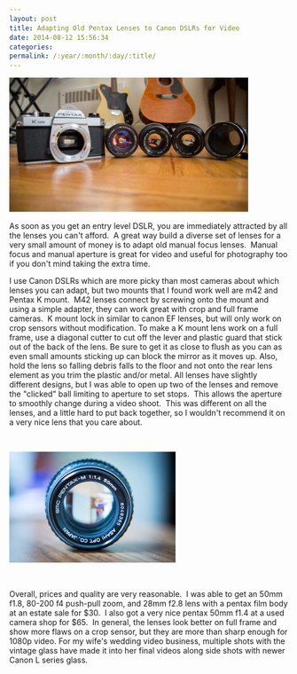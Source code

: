 ```yaml
---
layout: post
title: Adapting Old Pentax Lenses to Canon DSLRs for Video
date: 2014-08-12 15:56:34
categories: 
permalink: /:year/:month/:day/:title/
---
```

<p><a href="/uploads/2014/08/video_equipment-1-of-2.jpg"><img class="alignnone size-large wp-image-940" src="/uploads/2014/08/video_equipment-1-of-2-1024x576.jpg" alt="video_equipment (1 of 2)" width="431" height="242" /></a></p>
<p>As soon as you get an entry level DSLR, you are immediately attracted by all the lenses you can't afford. &nbsp;A great way build a diverse set of lenses for a very small amount of money is to adapt old manual focus lenses. &nbsp;Manual focus and manual aperture is great for video and useful for photography too if you don't mind taking the extra time.</p>
<!--more-->
<p>I use Canon DSLRs which are more picky than most cameras about which lenses you can adapt, but two mounts that I found work well are m42 and Pentax K mount. &nbsp;M42 lenses connect by screwing onto the mount and using a simple adapter, they can work great with crop and full frame cameras. &nbsp;K mount lock in similar to canon EF lenses, but will only work on crop sensors without modification. To make a K mount lens work on a full frame, use a diagonal cutter to cut off the lever and plastic guard that stick out of the back of the lens. Be sure to get it as close to flush as you can as even small amounts sticking up can block the mirror as it moves up. Also, hold the lens so falling debris falls to the floor and not onto the rear lens element as you trim the plastic and/or metal. All lenses have slightly different designs, but I was able to open up two of the lenses and remove the "clicked" ball limiting to aperture to set stops. &nbsp;This allows the aperture to smoothly change during a video shoot. &nbsp;This was different on all the lenses, and a little hard to put back together, so I wouldn't recommend it on a very nice lens that you care about.</p>
<p>&nbsp;</p>
<p><a href="/uploads/2014/07/10258058_10152406150994648_252936645554240932_n.jpg"><img class="alignnone wp-image-936 size-medium" src="/uploads/2014/07/10258058_10152406150994648_252936645554240932_n-300x200.jpg" alt="10258058_10152406150994648_252936645554240932_n" width="300" height="200" /></a></p>
<p>&nbsp;</p>
<p>Overall, prices and quality are very reasonable. &nbsp;I was able to get an 50mm f1.8, 80-200 f4 push-pull zoom, and 28mm f2.8 lens with a pentax film body at an estate sale for $30. &nbsp;I also got a very nice pentax 50mm f1.4 at a used camera shop for $65. &nbsp;In general, the lenses look better on full frame and show more flaws on a crop sensor, but they are more than sharp enough for 1080p video. For my wife's wedding video business, multiple shots with the vintage glass have made it into her final videos along side shots with newer Canon L series glass.</p>